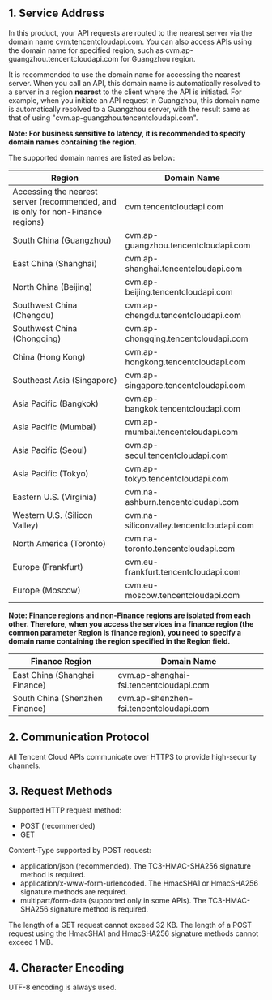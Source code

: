 ## 1. Service Address

In this product, your API requests are routed to the nearest server via the domain name cvm.tencentcloudapi.com. You can also access APIs using the domain name for specified region, such as cvm.ap-guangzhou.tencentcloudapi.com for Guangzhou region.

It is recommended to use the domain name for accessing the nearest server. When you call an API, this domain name is automatically resolved to a server in a region **nearest** to the client where the API is initiated. For example, when you initiate an API request in Guangzhou, this domain name is automatically resolved to a Guangzhou server, with the result same as that of using "cvm.ap-guangzhou.tencentcloudapi.com".

**Note: For business sensitive to latency, it is recommended to specify domain names containing the region.**

The supported domain names are listed as below:

| Region | Domain Name |
|----------|------|
| Accessing the nearest server (recommended, and is only for non-Finance regions) | cvm.tencentcloudapi.com |
| South China (Guangzhou) | cvm.ap-guangzhou.tencentcloudapi.com |
| East China (Shanghai) | cvm.ap-shanghai.tencentcloudapi.com |
| North China (Beijing) | cvm.ap-beijing.tencentcloudapi.com |
| Southwest China (Chengdu) | cvm.ap-chengdu.tencentcloudapi.com |
| Southwest China (Chongqing) | cvm.ap-chongqing.tencentcloudapi.com |
| China (Hong Kong)  | cvm.ap-hongkong.tencentcloudapi.com |
| Southeast Asia (Singapore) | cvm.ap-singapore.tencentcloudapi.com |
| Asia Pacific (Bangkok) | cvm.ap-bangkok.tencentcloudapi.com |
| Asia Pacific (Mumbai) | cvm.ap-mumbai.tencentcloudapi.com |
| Asia Pacific (Seoul) | cvm.ap-seoul.tencentcloudapi.com |
| Asia Pacific (Tokyo) | cvm.ap-tokyo.tencentcloudapi.com |
| Eastern U.S. (Virginia) | cvm.na-ashburn.tencentcloudapi.com |
| Western U.S. (Silicon Valley) | cvm.na-siliconvalley.tencentcloudapi.com |
| North America (Toronto) | cvm.na-toronto.tencentcloudapi.com |
| Europe (Frankfurt) | cvm.eu-frankfurt.tencentcloudapi.com |
| Europe (Moscow) | cvm.eu-moscow.tencentcloudapi.com |

**Note: [Finance regions](https://cloud.tencent.com/document/product/304/2766) and non-Finance regions are isolated from each other. Therefore, when you access the services in a finance region (the common parameter Region is finance region), you need to specify a domain name containing the region specified in the Region field.**

| Finance Region | Domain Name |
|----------|------|
| East China (Shanghai Finance) | cvm.ap-shanghai-fsi.tencentcloudapi.com |
| South China (Shenzhen Finance) | cvm.ap-shenzhen-fsi.tencentcloudapi.com |

## 2. Communication Protocol

All Tencent Cloud APIs communicate over HTTPS to provide high-security channels.

## 3. Request Methods

Supported HTTP request method:

* POST (recommended)
* GET

Content-Type supported by POST request:

* application/json (recommended). The TC3-HMAC-SHA256 signature method is required.
* application/x-www-form-urlencoded. The HmacSHA1 or HmacSHA256 signature methods are required.
* multipart/form-data (supported only in some APIs). The TC3-HMAC-SHA256 signature method is required.

The length of a GET request cannot exceed 32 KB. The length of a POST request using the HmacSHA1 and HmacSHA256 signature methods cannot exceed 1 MB.

## 4. Character Encoding

UTF-8 encoding is always used.

